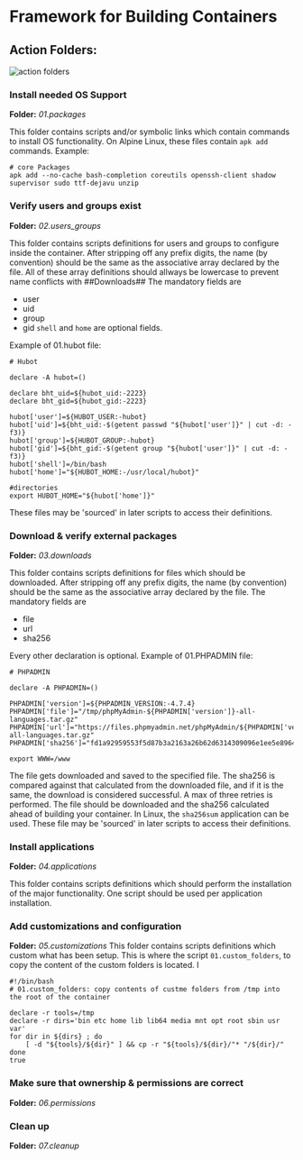 # Framework for Building Containers

## Action Folders:

![action folders](https://github.com/ballab1/container_build_framework/blob/dev/refactor/docs/action_folders.png) 

### Install needed OS Support
**Folder:** _01.packages_

This folder contains scripts and/or symbolic links which contain commands to install OS functionality. On Alpine Linux, these files contain `apk add` commands. Example:
```
# core Packages
apk add --no-cache bash-completion coreutils openssh-client shadow supervisor sudo ttf-dejavu unzip 
```


### Verify users and groups exist
**Folder:** _02.users_groups_

This folder contains scripts definitions for users and groups to configure inside the container. After stripping off any prefix digits, the name (by convention) should be the same as the associative array declared by the file. All of these array definitions should allways be lowercase to prevent name conflicts with ##Downloads## The mandatory fields are
- user
- uid
- group
- gid
`shell` and `home` are optional fields. 

Example of 01.hubot file:
```
# Hubot

declare -A hubot=()

declare bht_uid=${hubot_uid:-2223}
declare bht_gid=${hubot_gid:-2223}

hubot['user']=${HUBOT_USER:-hubot}
hubot['uid']=${bht_uid:-$(getent passwd "${hubot['user']}" | cut -d: -f3)}
hubot['group']=${HUBOT_GROUP:-hubot}
hubot['gid']=${bht_gid:-$(getent group "${hubot['user']}" | cut -d: -f3)}
hubot['shell']=/bin/bash
hubot['home']="${HUBOT_HOME:-/usr/local/hubot}"

#directories
export HUBOT_HOME="${hubot['home']}" 
```
These files may be 'sourced' in later scripts to access their definitions.


### Download & verify external packages
**Folder:** _03.downloads_

This folder contains scripts definitions for files which should be downloaded. After stripping off any prefix digits, the name (by convention) should be the same as the associative array declared by the file.
The mandatory fields are
- file
- url
- sha256

Every other declaration is optional. 
Example of 01.PHPADMIN file:

```
# PHPADMIN

declare -A PHPADMIN=()

PHPADMIN['version']=${PHPADMIN_VERSION:-4.7.4}
PHPADMIN['file']="/tmp/phpMyAdmin-${PHPADMIN['version']}-all-languages.tar.gz"
PHPADMIN['url']="https://files.phpmyadmin.net/phpMyAdmin/${PHPADMIN['version']}/phpMyAdmin-${PHPADMIN['version']}-all-languages.tar.gz"
PHPADMIN['sha256']="fd1a92959553f5d87b3a2163a26b62d6314309096e1ee5e89646050457430fd2"

export WWW=/www  
```
The file gets downloaded and saved to the specified file. The sha256 is compared against that calculated from the downloaded file, and if it is the same, the download is considered successful. A max of three retries is performed. The file should be downloaded and the sha256 calculated ahead of building your container. In Linux, the `sha256sum` application can be used. These file may be 'sourced' in later scripts to access their definitions.


### Install applications
**Folder:** _04.applications_

This folder contains scripts definitions which should perform the installation of the major functionality. One script should be used per application installation.

### Add customizations and configuration
**Folder:** _05.customizations_
This folder contains scripts definitions which custom what has been setup. This is where the script `01.custom_folders`, to copy the content of the custom folders is located. I
```
#!/bin/bash
# 01.custom_folders: copy contents of custme folders from /tmp into the root of the container

declare -r tools=/tmp
declare -r dirs='bin etc home lib lib64 media mnt opt root sbin usr var'
for dir in ${dirs} ; do
    [ -d "${tools}/${dir}" ] && cp -r "${tools}/${dir}/"* "/${dir}/"
done
true 
```

### Make sure that ownership & permissions are correct
**Folder:** _06.permissions_



### Clean up 
**Folder:** _07.cleanup_
